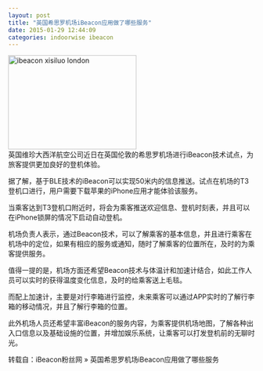 ```yaml
---
layout: post
title: "英国希思罗机场iBeacon应用做了哪些服务"
date: 2015-01-29 12:44:09
categories: indoorwise ibeacon
---
```

<p><a href="http://www.ibeaconfans.com/wp-content/uploads/2014/12/ibeacon-xisiluo-london.jpg"><img alt="ibeacon xisiluo london" class="alignnone size-full wp-image-1066" height="192" src="http://www.ibeaconfans.com/wp-content/uploads/2014/12/ibeacon-xisiluo-london.jpg" width="262"/></a><br/>
英国维珍大西洋航空公司近日在英国伦敦的希思罗机场进行iBeacon技术试点，为旅客提供更加良好的登机体验。</p>


<p>据了解，基于BLE技术的iBeacon可以实现50米内的信息推送。试点在机场的T3登机口进行，用户需要下载苹果的iPhone应用才能体验该服务。</p>


<p>当乘客达到T3登机口附近时，将会为乘客推送欢迎信息、登机时刻表，并且可以在iPhone锁屏的情况下启动自动登机。</p>


<p>机场负责人表示，通过Beacon技术，可以了解乘客的基本信息，并且进行乘客在机场中的定位，如果有相应的服务或通知，随时了解乘客的位置所在，及时的为乘客提供服务。</p>


<p>值得一提的是，机场方面还希望Beacon技术与体温计和加速计结合，如此工作人员可以实时的获得温度变化信息，及时的给乘客送上毛毯。</p>


<p>而配上加速计，主要是对行李箱进行监控，未来乘客可以通过APP实时的了解行李箱的移动情况，并且了解行李箱的位置。</p>


<p>此外机场人员还希望丰富iBeacon的服务内容，为乘客提供机场地图，了解各种出入口信息以及基础设施的位置，并增加娱乐系统，让乘客可以打发登机前的无聊时光。</p>


<p>转载自：iBeacon粉丝网 » 英国希思罗机场iBeacon应用做了哪些服务</p>
